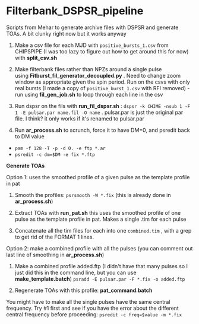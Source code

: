 # Filterbank_DSPSR_pipeline
Scripts from Mehar to generate archive files with DSPSR and generate TOAs. A bit clunky right now but it works anyway

1. Make a csv file for each MJD with `positive_bursts_1.csv` from CHIPSPIPE (I was too lazy to figure out how to get around this for now) with __split_csv.sh__

2. Make filterbank files rather than NPZs around a single pulse using __Fitburst_fil_generator_decoupled.py__ .
Need to change zoom window as appropriate given the spin period. Run on the csvs with only real bursts (I made a copy of `positive_burst_1.csv` with RFI removed) - run using __fil_gen_job.sh__ to loop through each line in the csv

3. Run dspsr on the fils with __run_fil_dspsr.sh__ : `dspsr -k CHIME -nsub 1 -F 1 -E pulsar.par name.fil -O name` . pulsar.par is just the original par file. I think? it only works if it's renamed to pulsar.par

4. Run __ar_process.sh__ to scrunch, force it to have DM=0, and psredit back to DM value
- `pam -f 128 -T -p -d 0. -e ftp *.ar`
- `psredit -c dm=$DM -e fix *.ftp`

__Generate TOAs__

Option 1: uses the smoothed profile of a given pulse as the template profile in pat 

1. Smooth the profiles: `psrsmooth -W *.fix` (this is already done in __ar_process.sh__)

2. Extract TOAs with __run_pat.sh__  this uses the smoothed profile of one pulse as the template profile in pat. Makes a single .tim for each pulse

3. Concatenate all the tim files for each into one `combined.tim` , with a grep to get rid of the FORMAT 1 lines.

Option 2: make a combined profile with all the pulses (you can comment out last line of smoothing in __ar_process.sh__)

1. Make a combined profile added.ftp (I didn't have that many pulses so I just did this in the command line, but you can use __make_template.batch__)
`psradd -E pulsar.par -F *.fix -o added.ftp`

2. Regenerate TOAs with this profile: __pat_command.batch__

You might have to make all the single pulses have the same central frequency. Try #1 first and see if you have the error about the different central frequency before proceeding: `psredit -c freq=$value -m *.fix`
